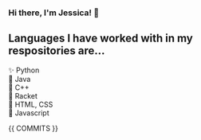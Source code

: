 <h3> Hi there, I'm Jessica! 👋 </h3>

<h2> Languages I have worked with in my respositories are... </h2>

<p>
✨ Python <br>
🌈 Java <br>
🍂 C++ <br>
🌻 Racket <br>
🌲 HTML, CSS <br>
🍄 Javascript <br>
</p>

{{ COMMITS }}




